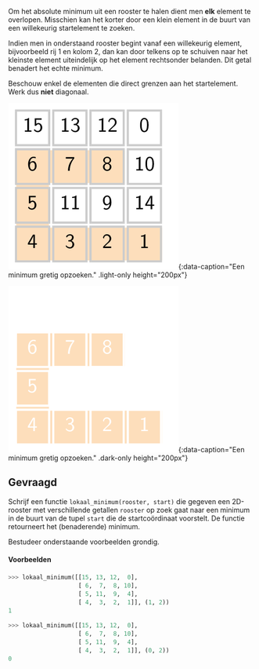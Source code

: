 Om het absolute minimum uit een rooster te halen dient men **elk** element te overlopen. Misschien kan het korter door een klein element in de buurt van een willekeurig startelement te zoeken.

Indien men in onderstaand rooster begint vanaf een willekeurig element, bijvoorbeeld rij 1 en kolom 2, dan kan door telkens op te schuiven naar het kleinste element uiteindelijk op het element rechtsonder belanden. Dit getal benadert het echte minimum.

Beschouw enkel de elementen die direct grenzen aan het startelement. Werk dus **niet** diagonaal.

![Een minimum gretig opzoeken.](media/image.png "Een minimum gretig opzoeken."){:data-caption="Een minimum gretig opzoeken." .light-only height="200px"}

![Een minimum gretig opzoeken.](media/image_dark.png "Een minimum gretig opzoeken."){:data-caption="Een minimum gretig opzoeken." .dark-only height="200px"}


## Gevraagd
Schrijf een functie `lokaal_minimum(rooster, start)` die gegeven een 2D-rooster met verschillende getallen `rooster` op zoek gaat naar een minimum in de buurt van de tupel `start` die de startcoördinaat voorstelt. De functie retourneert het (benaderende) minimum.

Bestudeer onderstaande voorbeelden grondig.

#### Voorbeelden

```python
>>> lokaal_minimum([[15, 13, 12,  0],
                    [ 6,  7,  8, 10],
                    [ 5, 11,  9,  4],
                    [ 4,  3,  2,  1]], (1, 2))
1
```


```python
>>> lokaal_minimum([[15, 13, 12,  0],
                    [ 6,  7,  8, 10],
                    [ 5, 11,  9,  4],
                    [ 4,  3,  2,  1]], (0, 2))
0
```
